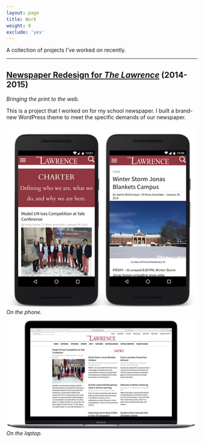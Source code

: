```yaml
---
layout: page
title: Work
weight: 0
exclude: 'yes'
---
```


A collection of projects I've worked on recently.

<hr>

## [Newspaper Redesign for *The Lawrence*][the lawrence] (2014-2015)
*Bringing the print to the web.*

This is a project that I worked on for my school newspaper. I built a brand-new WordPress theme to meet the specific demands of our newspaper.

![The Lawrence Phone](/assets/2015/01/the-lawrence-phone.png)*On the phone.*

![The Lawrence Laptop](/assets/2015/01/the-lawrence-laptop.png)*On the laptop.*

[the lawrence]: http://ericjwdchen.org/work/the-lawrence

